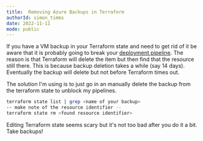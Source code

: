 ```yaml
---
title:  Removing Azure Backups in Terraform
authorId: simon_timms
date: 2022-11-11
mode: public
---
```




If you have a VM backup in your Terraform state and need to get rid of it be aware that it is probably going to break your [deployment pipeline](https://blog.simontimms.com/2022/11/01/theory-of-terraform-github.-actions/). The reason is that Terraform will delete the item but then find that the resource still there. This is because backup deletion takes a while (say 14 days). Eventually the backup will delete but not before Terraform times out. 

The solution I'm using is to just go in an manually delete the backup from the terraform state to unblock my pipelines. 

```bash
terraform state list | grep <name of your backup>
-- make note of the resource identifier --
terraform state rm <found resource identifier>
```

Editing Terraform state seems scary but it's not too bad after you do it a bit. Take backups!